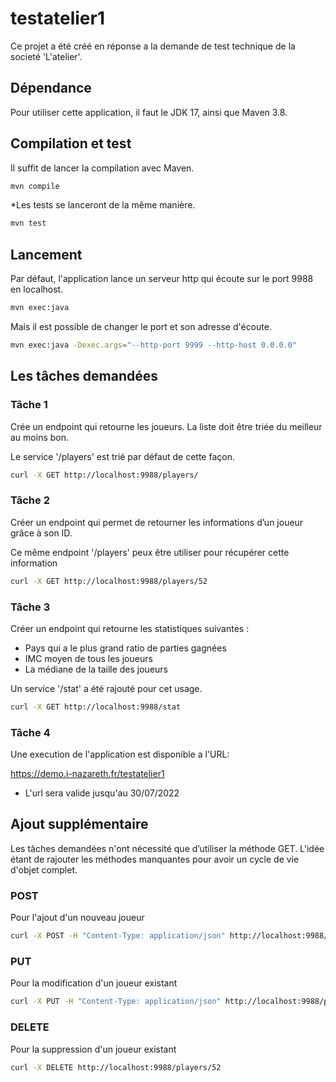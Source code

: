 
# testatelier1

Ce projet a été créé en réponse a la demande de test technique de la societé 'L'atelier'.

## Dépendance

Pour utiliser cette application, il faut le JDK 17, ainsi que Maven 3.8. 

## Compilation et test

Il suffit de lancer la compilation avec Maven.

```bash
mvn compile
```

*Les tests se lanceront de la même manière.

```bash
mvn test
```
## Lancement

Par défaut, l'application lance un serveur http qui écoute sur le port 9988 en localhost.

```bash
mvn exec:java
```

Mais il est possible de changer le port et son adresse d'écoute.

```bash
mvn exec:java -Dexec.args="--http-port 9999 --http-host 0.0.0.0"
```

## Les tâches demandées

### Tâche 1

Crée un endpoint qui retourne les joueurs. La liste doit être triée du meilleur au moins bon.

Le service '/players' est trié par défaut de cette façon.

```bash
curl -X GET http://localhost:9988/players/
```

### Tâche 2

Créer un endpoint qui permet de retourner les informations d’un joueur grâce à son ID.

Ce même endpoint '/players' peux être utiliser pour récupérer cette information

```bash
curl -X GET http://localhost:9988/players/52
```

### Tâche 3

Créer un endpoint qui retourne les statistiques suivantes :

- Pays qui a le plus grand ratio de parties gagnées
- IMC moyen de tous les joueurs
- La médiane de la taille des joueurs

Un service '/stat' a été rajouté pour cet usage.

```bash
curl -X GET http://localhost:9988/stat
```

### Tâche 4

Une execution de l'application est disponible a l'URL: 
 
 https://demo.i-nazareth.fr/testatelier1

* L'url sera valide jusqu'au 30/07/2022

## Ajout supplémentaire

Les tâches demandées n'ont nécessité que d’utiliser la méthode GET. L'idée étant de rajouter les méthodes manquantes pour avoir un cycle de vie d'objet complet.

### POST

Pour l'ajout d'un nouveau joueur

```bash
curl -X POST -H "Content-Type: application/json" http://localhost:9988/players/ -d {\"id\":2,\"lastname\":.......}
```

### PUT

Pour la modification d'un joueur existant

```bash
curl -X PUT -H "Content-Type: application/json" http://localhost:9988/players -d {\"id\":2,\"lastname\":.......}
```

### DELETE

Pour la suppression d'un joueur existant

```bash
curl -X DELETE http://localhost:9988/players/52
```